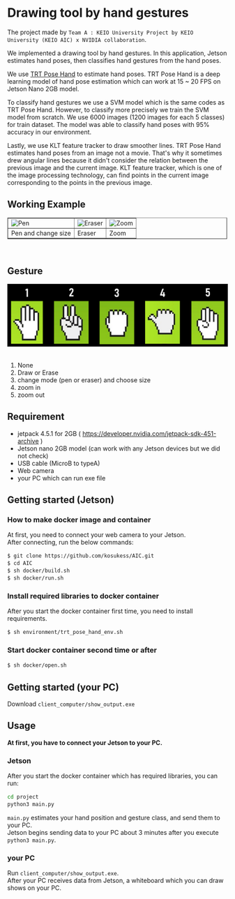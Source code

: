 # Drawing tool by hand gestures

 The project made by `Team A : KEIO University Project by KEIO University (KEIO AIC) x NVIDIA collaboration`. <br>

 We implemented a drawing tool by hand gestures. In this application, Jetson estimates hand poses, then classifies hand gestures from the hand poses. <br>

We use [TRT Pose Hand](https://github.com/NVIDIA-AI-IOT/trt_pose_hand) to estimate hand poses. TRT Pose Hand is a deep learning model of hand pose estimation which can work at 15 ~ 20 FPS on Jetson Nano 2GB model.<br>

 To classify hand gestures we use a SVM model which is the same codes as TRT Pose Hand. However, to classify more precisely we train the SVM model from scratch.
We use 6000 images (1200 images for each 5 classes) for train dataset. The model was able to classify hand poses with 95% accuracy in our environment. <br>

 Lastly, we use KLT feature tracker to draw smoother lines. TRT Pose Hand estimates hand poses from an image not a movie. That's why it sometimes drew angular lines because it didn't consider the relation between the previous image and the current image. KLT feature tracker, which is one of the image processing technology, can find points in the current image corresponding to the points in the previous image. 

## Working Example
<center>
<table align="center" border="1">
<tr>
<td><img src="images/pen_app.gif" alt="Pen" width="300"></td>
<td><img src="images/eraser_app.gif" alt="Eraser" width="300"></td>
<td><img src="images/zoom_app.gif" alt="Zoom" width="300"></td>
</tr>
<tr>
<td>Pen and change size</td>
<td>Eraser</td>
<td>Zoom</td>
</tr>
</table>
</center>
<br>

## Gesture
<center>
<img src="images/gesture.png" alt="Gesture" width="900" border="1">
</center>
<br>

1. None
1. Draw or Erase
1. change mode (pen or eraser) and choose size
1. zoom in
1. zoom out

## Requirement
- jetpack 4.5.1 for 2GB ( https://developer.nvidia.com/jetpack-sdk-451-archive )
- Jetson nano 2GB model (can work with any Jetson devices but we did not check)
- USB cable (MicroB to typeA)
- Web camera
- your PC which can run exe file

## Getting started (Jetson)
### How to make docker image and container
At first, you need to connect your web camera to your Jetson. <br>
After connecting, run the below commands:
```bash
$ git clone https://github.com/kosukess/AIC.git
$ cd AIC
$ sh docker/build.sh
$ sh docker/run.sh
```

### Install required libraries to docker container
After you start the docker container first time, you need to install requirements. 
```bash
$ sh environment/trt_pose_hand_env.sh
```

### Start docker container second time or after
```bash
$ sh docker/open.sh
```

## Getting started (your PC)
Download `client_computer/show_output.exe`

## Usage
**At first, you have to connect your Jetson to your PC.**<br>
### Jetson
After you start the docker container which has required libraries, you can run:
```bash
cd project
python3 main.py
```
`main.py` estimates your hand position and gesture class, and send them to your PC.<br>
Jetson begins sending data to your PC about 3 minutes after you execute `python3 main.py`.

### your PC
Run `client_computer/show_output.exe`.<br>
After your PC receives data from Jetson, a whiteboard which you can draw shows on your PC.